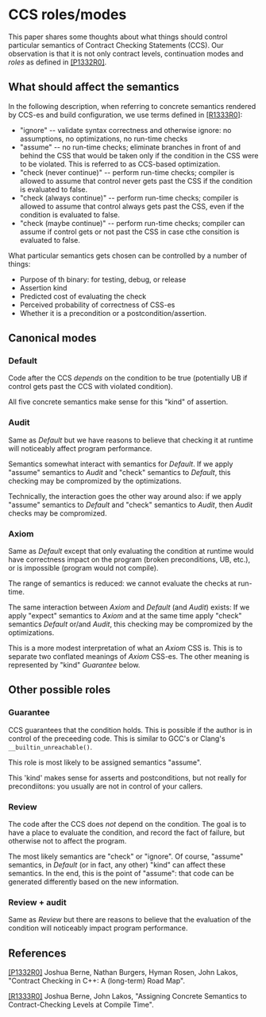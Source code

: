 CCS roles/modes
===============

This paper shares some thoughts about what things should control particular semantics of Contract Checking Statements (CCS). Our observation is that it is not only contract levels, continuation modes and *roles* as defined in [[P1332R0]](http://www.open-std.org/jtc1/sc22/wg21/docs/papers/2018/p1332r0.txt).

What should affect the semantics
--------------------------------

In the following description, when referring to concrete semantics rendered by CCS-es and 
build configuration, we use terms defined in [[R1333R0]](http://www.open-std.org/jtc1/sc22/wg21/docs/papers/2018/p1333r0.txt):

* "ignore" -- validate syntax correctness and otherwise ignore: no assumptions, no optimizations, no run-time checks
* "assume" -- no run-time checks; eliminate branches in front of and behind the CSS that would be taken only if the condition in the CSS were to be violated. This is referred to as CCS-based optimization.
* "check (never continue)" -- perform run-time checks; compiler is allowed to assume that control never gets past the CSS if the condition is evaluated to false.
* "check (always continue)" -- perform run-time checks; compiler is allowed to assume that control always gets past the CSS, even if the condition is evaluated to false.
* "check (maybe continue)" -- perform run-time checks; compiler can assume if control gets or not past the CSS in case cthe consition is evaluated to false.

What particular semantics gets chosen can be controlled by a number of things:
* Purpose of th binary: for testing, debug, or release
* Assertion kind
* Predicted cost of evaluating the check
* Perceived probability of correctness of CSS-es
* Whether it is a precondition or a postcondition/assertion.


Canonical modes
---------------

### Default

Code after the CCS *depends* on the condition to be true (potentially UB if control gets past the CCS with violated condition).

All five concrete semantics make sense for this "kind" of assertion.


### Audit

Same as *Default* but we have reasons to believe that checking it at runtime will noticeably affect program performance.

Semantics somewhat interact with semantics for *Default*. If we apply "assume" semantics to *Audit* and "check" semantics to *Default*, this checking may be compromized by the optimizations.

Technically, the interaction goes the other way around also: if we apply "assume" semantics to *Default* and "check" semantics to *Audit*, then *Audit* checks may be compromized.


### Axiom

Same as *Default* except that only evaluating the condition at runtime would have correctness impact on the program 
(broken preconditions, UB, etc.), or is impossible (program would not compile). 

The range of semantics is reduced: we cannot evaluate the checks at run-time.

The same interaction between *Axiom* and *Default* (and *Audit*) exists: If we apply "expect" semantics to *Axiom* and at the same time apply "check" semantics *Default* or/and *Audit*, this checking may be compromized by the optimizations.

This is a more modest interpretation of what an *Axiom* CSS is. This is to separate two conflated meanings of *Axiom* CSS-es. The other meaning is represented by "kind" *Guarantee* below.


Other possible roles
--------------------


### Guarantee

CCS guarantees that the condition holds. This is possible if the author is in control of the preceeding code. This is similar to GCC's or Clang's `__builtin_unreachable()`.

This role is most likely to be assigned semantics "assume".

This 'kind' makes sense for asserts and postconditions, but not really for precondiitons: you usually are not in control of your callers.


### Review

The code after the CCS does *not* depend on the condition. The goal is to have a place to evaluate the condition, and record the fact of failure, but otherwise not to affect the program.

The most likely semantics are "check" or "ignore". Of course, "assume" semantics, in *Default* (or in fact, any other) "kind" can affect these semantics. In the end, this is the point of "assume": that code can be generated differently based on the new information.


### Review + audit

Same as *Review* but there are reasons to believe that the evaluation of the condition will noticeably impact program performance.


References
----------

[[P1332R0]](http://www.open-std.org/jtc1/sc22/wg21/docs/papers/2018/p1332r0.txt) Joshua Berne, Nathan Burgers, Hyman Rosen, John Lakos, "Contract Checking in C++: A (long-term) Road Map".

[[R1333R0]](http://www.open-std.org/jtc1/sc22/wg21/docs/papers/2018/p1333r0.txt) Joshua Berne, John Lakos, "Assigning Concrete Semantics to Contract-Checking Levels at Compile Time".

